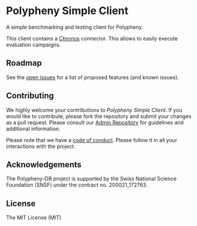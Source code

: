 # Polypheny Simple Client
A simple benchmarking and testing client for Polypheny. 

This client contains a [Chronos](https://github.com/chronos-eaas) connector. This allows to easily execute evaluation campaigns.


## Roadmap
See the [open issues](https://github.com/polypheny/Polypheny-Simple-Client/issues) for a list of proposed features (and known issues).


## Contributing
We highly welcome your contributions to _Polypheny Simple Client_. If you would like to contribute, please fork the repository and submit your changes as a pull request. Please consult our [Admin Repository](https://github.com/polypheny/Admin) for guidelines and additional information.

Please note that we have a [code of conduct](https://github.com/polypheny/Admin/blob/master/CODE_OF_CONDUCT.md). Please follow it in all your interactions with the project. 


## Acknowledgements
The Polypheny-DB project is supported by the Swiss National Science Foundation (SNSF) under the contract no. 200021_172763.


## License ##
The MIT License (MIT)